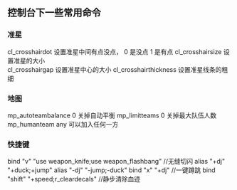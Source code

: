 ## 控制台下一些常用命令

### 准星

cl_crosshairdot 设置准星中间有点没点， 0 是没点 1 是有点
cl_crosshairsize 设置准星的大小  
cl_crosshairgap 设置准星中心的大小
cl_crosshairthickness 设置准星线条的粗细

### 地图

mp_autoteambalance 0 关掉自动平衡
mp_limitteams 0 关掉最大队伍人数
mp_humanteam any 可以加入任何一方

### 快捷键

bind "v" "use weapon_knife;use weapon_flashbang" //无缝切闪
alias "+dj" "+duck;+jump"
alias "-dj" "-jump;-duck"
bind "x" "+dj" //一键蹲跳
bind "shift" "+speed;r_cleardecals" //静步清除血迹
